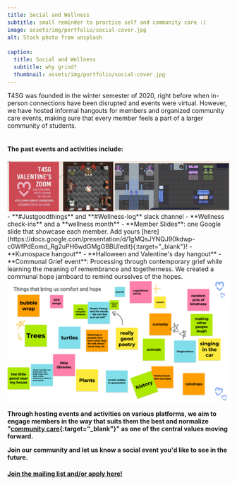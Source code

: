```yaml
---
title: Social and Wellness
subtitle: small reminder to practice self and community care :)
image: assets/img/portfolio/social-cover.jpg
alt: Stock photo from unsplash

caption:
  title: Social and Wellness 
  subtitle: why grind?
  thumbnail: assets/img/portfolio/social-cover.jpg
---
```


T4SG was founded in the winter semester of 2020, right before when in-person connections have been disrupted and events were virtual. However, we have hosted informal hangouts for members and organized community care events, making sure that every member feels a part of a larger community of students.
<br>
<br>
<h4>The past events and activities include:</h4>
<div style="text-align:center"><img src="assets/img/portfolio/social-events-2020.png" alt="Screenshot showing the valentines event and kumospace for halloween."></div>
- **#Justgoodthings** and **#Wellness-log** slack channel
- **Wellness check-ins** and a **wellness month**
- **Member Slides**: one Google slide that showcase each
member. Add yours [here](https://docs.google.com/presentation/d/1gMQsJYNQJ90kdwp-c0WfPdEomd_Rg2uPH6wdGMgGBBU/edit){:target="_blank"}! 
- **Kumospace hangout**
- **Halloween and Valentine's day hangout**
- **Communal Grief event**: Processing through contemporary grief while learning the meaning of remembrance and togetherness. We created a communal hope jamboard to remind ourselves of the hopes.
<div style="text-align:center"><img src="assets/img/portfolio/communal-hope.png" alt="Jamboard showing some of the things that gives us hope, including: trees, log spirals, random act of kindness, turtles, and so on."></div>

**Through hosting events and activities on various platforms, we aim to engage members in the way that suits them the best and normalize "[community care](https://mashable.com/article/community-care-versus-self-care){:target="_blank"}" as one of the central values moving forward.**
 
**Join our community and let us know a social event you'd like to see in the future.**
<h4><a href="https://t4sg.typeform.com/to/Az5vb9GU" target="_blank">Join the mailing list and/or apply here!</a></h4>

